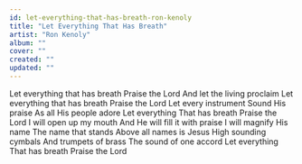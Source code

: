 ```yaml
---
id: let-everything-that-has-breath-ron-kenoly
title: "Let Everything That Has Breath"
artist: "Ron Kenoly"
album: ""
cover: ""
created: ""
updated: ""
---
```


Let everything that has breath
Praise the Lord
And let the living proclaim
Let everything that has breath
Praise the Lord
Let every instrument
Sound His praise
As all His people adore
Let everything
That has breath
Praise the Lord
I will open up my mouth
And He will fill it with praise
I will magnify His name
The name that stands
Above all names is Jesus
High sounding cymbals
And trumpets of brass
The sound of one accord
Let everything
That has breath
Praise the Lord